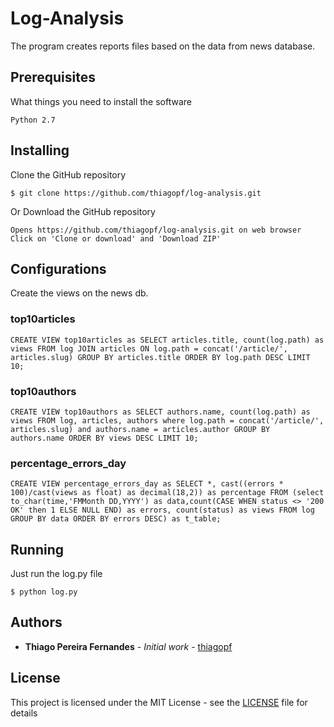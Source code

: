 # Log-Analysis

The program creates reports files based on the data from news database.


## Prerequisites

What things you need to install the software

```
Python 2.7
```
## Installing

Clone the GitHub repository

```
$ git clone https://github.com/thiagopf/log-analysis.git
```
Or Download the GitHub repository

```
Opens https://github.com/thiagopf/log-analysis.git on web browser
Click on 'Clone or download' and 'Download ZIP'
```

## Configurations
Create the views on the news db.

### top10articles
```
CREATE VIEW top10articles as SELECT articles.title, count(log.path) as views FROM log JOIN articles ON log.path = concat('/article/', articles.slug) GROUP BY articles.title ORDER BY log.path DESC LIMIT 10;
```
### top10authors
```
CREATE VIEW top10authors as SELECT authors.name, count(log.path) as views FROM log, articles, authors where log.path = concat('/article/', articles.slug) and authors.name = articles.author GROUP BY authors.name ORDER BY views DESC LIMIT 10;
```
### percentage_errors_day
```
CREATE VIEW percentage_errors_day as SELECT *, cast((errors * 100)/cast(views as float) as decimal(18,2)) as percentage FROM (select to_char(time,'FMMonth DD,YYYY') as data,count(CASE WHEN status <> '200 OK' then 1 ELSE NULL END) as errors, count(status) as views FROM log GROUP BY data ORDER BY errors DESC) as t_table;
```


## Running
Just run the log.py file
```
$ python log.py
```

## Authors

* **Thiago Pereira Fernandes** - *Initial work* - [thiagopf](https://github.com/thiagopf)

## License

This project is licensed under the MIT License - see the [LICENSE](LICENSE) file for details
